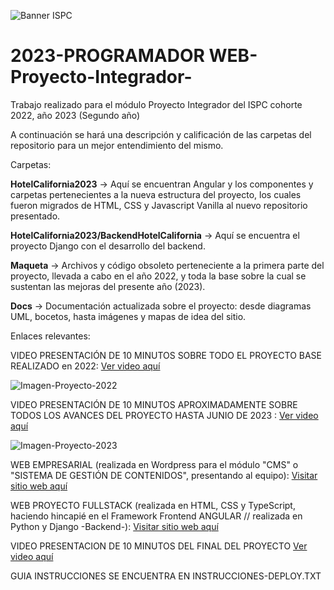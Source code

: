 ![Banner ISPC](https://github.com/fertadeo/2023-Fullstack-Proyecto-Integrador/blob/main/Imagenes-README.md/banner-ispc.png)

# 2023-PROGRAMADOR WEB-Proyecto-Integrador-
Trabajo realizado para el módulo Proyecto Integrador del ISPC cohorte 2022, año 2023 (Segundo año)

A continuación se hará una descripción y calificación de las carpetas del repositorio para un mejor entendimiento del mismo.

Carpetas:

**HotelCalifornia2023** -> Aquí se encuentran Angular y los componentes y carpetas pertenecientes a la nueva estructura del proyecto, los cuales fueron migrados de HTML, CSS y Javascript Vanilla al nuevo repositorio presentado.

**HotelCalifornia2023/BackendHotelCalifornia** -> Aquí se encuentra el proyecto Django con el desarrollo del backend.

**Maqueta** -> Archivos y código obsoleto perteneciente a la primera parte del proyecto, llevada a cabo en el año 2022, y toda la base sobre la cual se sustentan las mejoras del presente año (2023).

**Docs** -> Documentación actualizada sobre el proyecto: desde diagramas UML, bocetos, hasta imágenes y mapas de idea del sitio.

Enlaces relevantes:

VIDEO PRESENTACIÓN DE 10 MINUTOS SOBRE TODO EL PROYECTO BASE REALIZADO en 2022: [Ver video aquí](https://www.youtube.com/watch?v=2MyMYlJDEnQ&t=48s)

![Imagen-Proyecto-2022](https://github.com/fertadeo/2023-Fullstack-Proyecto-Integrador/blob/main/Imagenes-README.md/preview-2022.png)

VIDEO PRESENTACIÓN DE 10 MINUTOS APROXIMADAMENTE SOBRE TODOS LOS AVANCES DEL PROYECTO HASTA JUNIO DE 2023 : [Ver video aquí](https://youtu.be/vBy37Y4Ot4U)

![Imagen-Proyecto-2023](https://github.com/fertadeo/2023-Fullstack-Proyecto-Integrador/blob/main/Imagenes-README.md/preview-2023.png)

WEB EMPRESARIAL (realizada en Wordpress para el módulo "CMS" o "SISTEMA DE GESTIÓN DE CONTENIDOS", presentando al equipo): [Visitar sitio web aquí](https://innovacionit.tech/)

WEB PROYECTO FULLSTACK (realizada en HTML, CSS y TypeScript, haciendo hincapié en el Framework Frontend ANGULAR // realizada en Python y Django -Backend-): [Visitar sitio web aquí](https://hcalifornia.innovacionit.tech/)

VIDEO PRESENTACION DE 10 MINUTOS DEL FINAL DEL PROYECTO [Ver video aquí]([https://www.youtube.com/watch?v=2MyMYlJDEnQ&t=48s])

GUIA INSTRUCCIONES SE ENCUENTRA EN INSTRUCCIONES-DEPLOY.TXT
